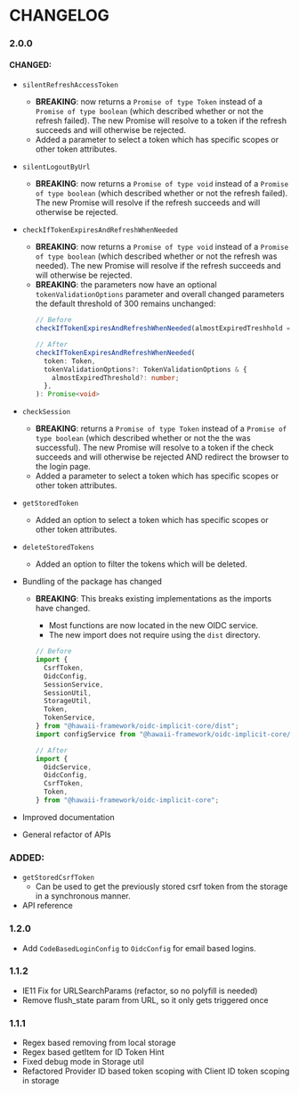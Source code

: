 # CHANGELOG

### 2.0.0

#### CHANGED:

- `silentRefreshAccessToken`
  - **BREAKING**: now returns a `Promise of type Token` instead of a `Promise of type boolean` (which described whether or not the refresh failed). The new Promise will resolve to a token if the refresh succeeds and will otherwise be rejected.
  - Added a parameter to select a token which has specific scopes or other token attributes.
- `silentLogoutByUrl`
  - **BREAKING**: now returns a `Promise of type void` instead of a `Promise of type boolean` (which described whether or not the refresh failed). The new Promise will resolve if the refresh succeeds and will otherwise be rejected.
- `checkIfTokenExpiresAndRefreshWhenNeeded`
  - **BREAKING**: now returns a `Promise of type void` instead of a `Promise of type boolean` (which described whether or not the refresh was needed). The new Promise will resolve if the refresh succeeds and will otherwise be rejected.
  - **BREAKING**: the parameters now have an optional `tokenValidationOptions` parameter and overall changed parameters the default threshold of 300 remains unchanged:
    ```ts
    // Before
    checkIfTokenExpiresAndRefreshWhenNeeded(almostExpiredTreshhold = 300, token: Token): Promise<boolean>
    ```
    ```ts
    // After
    checkIfTokenExpiresAndRefreshWhenNeeded(
      token: Token,
      tokenValidationOptions?: TokenValidationOptions & {
        almostExpiredThreshold?: number;
      },
    ): Promise<void>
    ```
- `checkSession`
  - **BREAKING**: returns a `Promise of type Token` instead of a `Promise of type boolean` (which described whether or not the the was successful). The new Promise will resolve to a token if the check succeeds and will otherwise be rejected AND redirect the browser to the login page.
  - Added a parameter to select a token which has specific scopes or other token attributes.
- `getStoredToken`
  - Added an option to select a token which has specific scopes or other token attributes.
- `deleteStoredTokens`
  - Added an option to filter the tokens which will be deleted.
- Bundling of the package has changed

  - **BREAKING**: This breaks existing implementations as the imports have changed.

    - Most functions are now located in the new OIDC service.
    - The new import does not require using the `dist` directory.

    ```ts
    // Before
    import {
      CsrfToken,
      OidcConfig,
      SessionService,
      SessionUtil,
      StorageUtil,
      Token,
      TokenService,
    } from "@hawaii-framework/oidc-implicit-core/dist";
    import configService from "@hawaii-framework/oidc-implicit-core/dist/services/config.service";
    ```

    ```ts
    // After
    import {
      OidcService,
      OidcConfig,
      CsrfToken,
      Token,
    } from "@hawaii-framework/oidc-implicit-core";
    ```

- Improved documentation
- General refactor of APIs

### ADDED:

- `getStoredCsrfToken`
  - Can be used to get the previously stored csrf token from the storage in a synchronous manner.
- API reference

### 1.2.0

- Add `CodeBasedLoginConfig` to `OidcConfig` for email based logins.

### 1.1.2

- IE11 Fix for URLSearchParams (refactor, so no polyfill is needed)
- Remove flush_state param from URL, so it only gets triggered once

### 1.1.1

- Regex based removing from local storage
- Regex based getItem for ID Token Hint
- Fixed debug mode in Storage util
- Refactored Provider ID based token scoping with Client ID token scoping in storage
